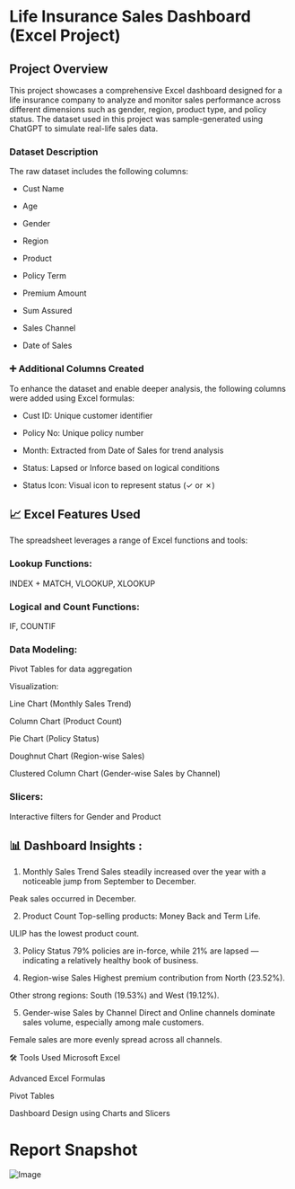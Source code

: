 
 # Life Insurance Sales Dashboard (Excel Project)
## Project Overview
This project showcases a comprehensive Excel dashboard designed for a life insurance company to analyze and monitor sales performance across different dimensions such as gender, region, product type, and policy status. The dataset used in this project was sample-generated using ChatGPT to simulate real-life sales data.

### Dataset Description
The raw dataset includes the following columns:

- Cust Name

- Age

- Gender

- Region

- Product

- Policy Term

- Premium Amount

- Sum Assured

- Sales Channel

- Date of Sales

### ➕ Additional Columns Created
To enhance the dataset and enable deeper analysis, the following columns were added using Excel formulas:

- Cust ID: Unique customer identifier

- Policy No: Unique policy number

- Month: Extracted from Date of Sales for trend analysis

- Status: Lapsed or Inforce based on logical conditions

- Status Icon: Visual icon to represent status (✓ or ✗)

## 📈 Excel Features Used
The spreadsheet leverages a range of Excel functions and tools:

### Lookup Functions:

INDEX + MATCH, VLOOKUP, XLOOKUP

### Logical and Count Functions:

IF, COUNTIF

### Data Modeling:

Pivot Tables for data aggregation

Visualization:

Line Chart (Monthly Sales Trend)

Column Chart (Product Count)

Pie Chart (Policy Status)

Doughnut Chart (Region-wise Sales)

Clustered Column Chart (Gender-wise Sales by Channel)

### Slicers:

Interactive filters for Gender and Product

## 📊 Dashboard Insights :

1. Monthly Sales Trend
Sales steadily increased over the year with a noticeable jump from September to December.

Peak sales occurred in December.

2. Product Count
Top-selling products: Money Back and Term Life.

ULIP has the lowest product count.

3. Policy Status
79% policies are in-force, while 21% are lapsed — indicating a relatively healthy book of business.

4. Region-wise Sales
Highest premium contribution from North (23.52%).

Other strong regions: South (19.53%) and West (19.12%).

5. Gender-wise Sales by Channel
Direct and Online channels dominate sales volume, especially among male customers.

Female sales are more evenly spread across all channels.

🛠 Tools Used
Microsoft Excel

Advanced Excel Formulas

Pivot Tables

Dashboard Design using Charts and Slicers

# Report Snapshot 

![Image](https://github.com/user-attachments/assets/eb804f90-5d5e-4022-8613-11dfa010cc87)
